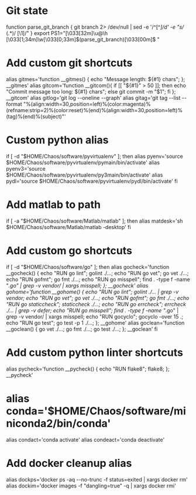 # Git state
function parse_git_branch {
  git branch 2> /dev/null | sed -e '/^[^*]/d' -e "s/* \(.*\)/ [\1]/"
}
export PS1="\[\033[32m\]\u@\h \[\033[1;34m\]\w\[\033[0;33m\]\$(parse_git_branch)\[\033[00m\]$ "

# Add custom git shortcuts
alias gitmes='function __gitmes() { echo "Message length: ${#1} chars"; }; __gitmes'
alias gitcom='function __gitcom(){ if [[ "${#1}" > 50 ]]; then echo "Commit message too long: ${#1} chars"; else git commit -m "$1"; fi }; __gitcom'
alias gitlog='git log --oneline --graph'
alias gitag='git tag --list --format "%(align:width=30,position=left)%(color:magenta)%(refname:strip=2)%(color:reset)%(end)%(align:width=30,position=left)%(tag)%(end)%(subject)"'

# Custom python alias
if [ -d "$HOME/Chaos/software/pyvirtualenv" ]; then
  alias pyenv='source $HOME/Chaos/software/pyvirtualenv/pymain/bin/activate'
  alias pyenv3='source $HOME/Chaos/software/pyvirtualenv/py3main/bin/activate'
  alias pydl='source $HOME/Chaos/software/pyvirtualenv/pydl/bin/activate'
fi

# Add matlab to path
if [ -a "$HOME/Chaos/software/Matlab/matlab" ]; then
  alias matdesk='sh $HOME/Chaos/software/Matlab/matlab -desktop'
fi

# Add custom go shortcuts
if [ -d "$HOME/Chaos/software/go" ]; then
  alias gocheck='function __gocheck() { echo "RUN go lint"; golint ./...; echo "RUN go vet"; go vet ./...; echo "RUN gofmt"; go fmt ./...; echo "RUN go misspell"; find . -type f -name "*.go" | grep -v vendor/ | xargs misspell; }; __gocheck'
  alias gohome='function __gohome() { echo "RUN go lint"; golint ./... | grep -v vendor; echo "RUN go vet"; go vet ./...; echo "RUN gofmt"; go fmt ./...; echo "RUN go staticcheck"; staticcheck ./...; echo "RUN go errcheck"; errcheck ./... | grep -v defer; echo "RUN go misspell"; find . -type f -name "*.go" | grep -v vendor/ | xargs misspell; echo "RUN gocyclo"; gocyclo -over 15 .; echo "RUN go test"; go test -p 1 ./...; }; __gohome'
  alias goclean='function __goclean() { go vet ./...; go fmt ./...; go test ./...; }; __goclean'
fi

# Add custom python linter shortcuts
alias pycheck='function __pycheck() { echo "RUN flake8"; flake8; }; __pycheck'

# alias conda='$HOME/Chaos/software/miniconda2/bin/conda'
alias condact='conda activate'
alias condeact='conda deactivate'

# Add docker cleanup alias
alias dockps='docker ps -aq --no-trunc -f status=exited | xargs docker rm'
alias dockim='docker images -f "dangling=true" -q | xargs docker rmi'
